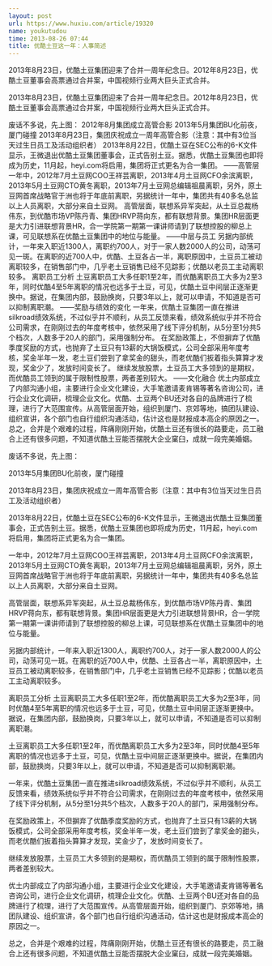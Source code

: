 ```yaml
---
layout: post
url: https://www.huxiu.com/article/19320
name: youkutudou
time: 2013-08-26 07:44
title: 优酷土豆这一年：人事简述
---
```

2013年8月23日，优酷土豆集团迎来了合并一周年纪念日。2012年8月23日，优酷土豆董事会高票通过合并案，中国视频行业两大巨头正式合并。

2013年8月23日，优酷土豆集团迎来了合并一周年纪念日。2012年8月23日，优酷土豆董事会高票通过合并案，中国视频行业两大巨头正式合并。

废话不多说，先上图： 2012年8月集团成立高管合影 2013年5月集团BU化前夜，厦门碰撞 2013年8月23日，集团庆祝成立一周年高管合影（注意：其中有3位当天过生日员工及活动组织者） 2013年8月22日，优酷土豆在SEC公布的6-K文件显示，王微退出优酷土豆集团董事会，正式告别土豆。据悉，优酷土豆集团也即将成为历史，11月起，heyi.com将启用，集团将正式更名为合一集团。 ——高管层 一年中，2012年7月土豆网COO王祥芸离职，2013年4月土豆网CFO余滨离职，2013年5月土豆网CTO黄冬离职，2013年7月土豆网总编辑祖晨离职，另外，原土豆网首席战略官于洲也将于年底前离职，另据统计一年中，集团共有40多名总监以上人员离职，大部分来自土豆网。 高管层面，联想系异军突起，从土豆总裁杨伟东，到优酷市场VP陈丹青、集团HRVP蒋向东，都有联想背景。集团HR层面更是大力引进联想背景HR，合一学院第一期第一课讲师请到了联想控股的柳总上课，可见联想系在优酷土豆集团中的地位与能量。 ——中层与员工 另据内部统计，一年来入职近1300人，离职约700人，对于一家人数2000人的公司，动荡可见一斑。在离职的近700人中，优酷、土豆各占一半，离职原因中，土豆员工被动离职较多，在销售部门中，几乎老土豆销售已经不见踪影；优酷以老员工主动离职较多。 离职员工分析 土豆离职员工大多任职1至2年，而优酷离职员工大多为2至3年，同时优酷4至5年离职的情况也远多于土豆，可见，优酷土豆中间层正逐渐更换中。据说，在集团内部，鼓励换岗，只要3年以上，就可以申请，不知道是否可以抑制离职潮。 ——奖励与绩效的变化 一年来，优酷土豆集团一直在推进silkroad绩效系统，不过似乎并不顺利，从员工反馈来看，绩效系统似乎并不符合公司需求，在刚刚过去的年度考核中，依然采用了线下评分机制，从5分至1分共5个档次，人数多于20人的部门，采用强制分布。 在奖励政策上，不但摒弃了优酷季度奖励的方式，也抛弃了土豆只有13薪的大锅饭模式，公司全部采用年度考核，奖金半年一发，老土豆们尝到了拿奖金的甜头，而老优酷们扳着指头算算才发现，奖金少了，发放时间变长了。 继续发放股票，土豆员工大多领到的是期权，而优酷员工领到的属于限制性股票，两者差别较大。 ——文化融合 优土内部成立了内部沟通小组，主要进行企业文化建设，大手笔邀请麦肯锡等著名咨询公司，进行企业文化调研，梳理企业文化。优酷、土豆两个BU还对各自的品牌进行了梳理，进行了大范围宣传。从高管层面开始，组织到厦门、京郊等地，搞团队建设、组织宣讲，各个部门也自行组织沟通活动，估计这也是财报成本高企的原因之一。 总之，合并是个艰难的过程，阵痛刚刚开始，优酷土豆还有很长的路要走，员工融合上还有很多问题，不知道优酷土豆能否摆脱大企业窠臼，成就一段完美婚姻。

废话不多说，先上图：

2013年5月集团BU化前夜，厦门碰撞

2013年8月23日，集团庆祝成立一周年高管合影（注意：其中有3位当天过生日员工及活动组织者）

2013年8月22日，优酷土豆在SEC公布的6-K文件显示，王微退出优酷土豆集团董事会，正式告别土豆。据悉，优酷土豆集团也即将成为历史，11月起，heyi.com将启用，集团将正式更名为合一集团。

一年中，2012年7月土豆网COO王祥芸离职，2013年4月土豆网CFO余滨离职，2013年5月土豆网CTO黄冬离职，2013年7月土豆网总编辑祖晨离职，另外，原土豆网首席战略官于洲也将于年底前离职，另据统计一年中，集团共有40多名总监以上人员离职，大部分来自土豆网。

高管层面，联想系异军突起，从土豆总裁杨伟东，到优酷市场VP陈丹青、集团HRVP蒋向东，都有联想背景。集团HR层面更是大力引进联想背景HR，合一学院第一期第一课讲师请到了联想控股的柳总上课，可见联想系在优酷土豆集团中的地位与能量。

另据内部统计，一年来入职近1300人，离职约700人，对于一家人数2000人的公司，动荡可见一斑。在离职的近700人中，优酷、土豆各占一半，离职原因中，土豆员工被动离职较多，在销售部门中，几乎老土豆销售已经不见踪影；优酷以老员工主动离职较多。

离职员工分析 土豆离职员工大多任职1至2年，而优酷离职员工大多为2至3年，同时优酷4至5年离职的情况也远多于土豆，可见，优酷土豆中间层正逐渐更换中。据说，在集团内部，鼓励换岗，只要3年以上，就可以申请，不知道是否可以抑制离职潮。

土豆离职员工大多任职1至2年，而优酷离职员工大多为2至3年，同时优酷4至5年离职的情况也远多于土豆，可见，优酷土豆中间层正逐渐更换中。据说，在集团内部，鼓励换岗，只要3年以上，就可以申请，不知道是否可以抑制离职潮。

一年来，优酷土豆集团一直在推进silkroad绩效系统，不过似乎并不顺利，从员工反馈来看，绩效系统似乎并不符合公司需求，在刚刚过去的年度考核中，依然采用了线下评分机制，从5分至1分共5个档次，人数多于20人的部门，采用强制分布。

在奖励政策上，不但摒弃了优酷季度奖励的方式，也抛弃了土豆只有13薪的大锅饭模式，公司全部采用年度考核，奖金半年一发，老土豆们尝到了拿奖金的甜头，而老优酷们扳着指头算算才发现，奖金少了，发放时间变长了。

继续发放股票，土豆员工大多领到的是期权，而优酷员工领到的属于限制性股票，两者差别较大。

优土内部成立了内部沟通小组，主要进行企业文化建设，大手笔邀请麦肯锡等著名咨询公司，进行企业文化调研，梳理企业文化。优酷、土豆两个BU还对各自的品牌进行了梳理，进行了大范围宣传。从高管层面开始，组织到厦门、京郊等地，搞团队建设、组织宣讲，各个部门也自行组织沟通活动，估计这也是财报成本高企的原因之一。

总之，合并是个艰难的过程，阵痛刚刚开始，优酷土豆还有很长的路要走，员工融合上还有很多问题，不知道优酷土豆能否摆脱大企业窠臼，成就一段完美婚姻。

